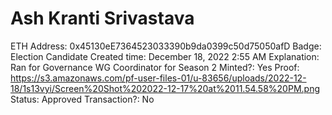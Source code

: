 # Ash Kranti Srivastava

ETH Address: 0x45130eE7364523033390b9da0399c50d75050afD
Badge: Election Candidate
Created time: December 18, 2022 2:55 AM
Explanation: Ran for Governance WG Coordinator for Season 2
Minted?: Yes
Proof: https://s3.amazonaws.com/pf-user-files-01/u-83656/uploads/2022-12-18/1s13vyi/Screen%20Shot%202022-12-17%20at%2011.54.58%20PM.png
Status: Approved
Transaction?: No
